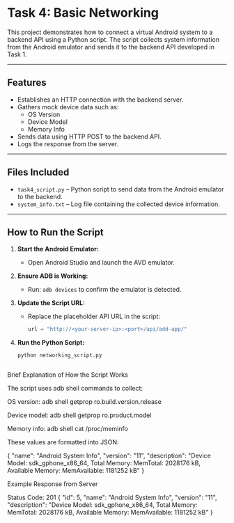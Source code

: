 # Task 4: Basic Networking

This project demonstrates how to connect a virtual Android system to a backend API using a Python script. The script collects system information from the Android emulator and sends it to the backend API developed in Task 1.

---

## Features

- Establishes an HTTP connection with the backend server.
- Gathers mock device data such as:
  - OS Version
  - Device Model
  - Memory Info
- Sends data using HTTP POST to the backend API.
- Logs the response from the server.

---

## Files Included

- `task4_script.py` – Python script to send data from the Android emulator to the backend.
- `system_info.txt` – Log file containing the collected device information.

---

##  How to Run the Script

1. **Start the Android Emulator:**
   - Open Android Studio and launch the AVD emulator.

2. **Ensure ADB is Working:**
   - Run: `adb devices` to confirm the emulator is detected.

3. **Update the Script URL:**
   - Replace the placeholder API URL in the script:
     ```python
     url = "http://<your-server-ip>:<port>/api/add-app/"
     ```

4. **Run the Python Script:**
   ```bash
   python networking_script.py



Brief Explanation of How the Script Works


The script uses adb shell commands to collect:

OS version: adb shell getprop ro.build.version.release

Device model: adb shell getprop ro.product.model

Memory info: adb shell cat /proc/meminfo

These values are formatted into JSON:

{
  "name": "Android System Info",
  "version": "11",
  "description": "Device Model: sdk_gphone_x86_64, Total Memory: MemTotal: 2028176 kB, Available Memory: MemAvailable: 1181252 kB"
}

 Example Response from Server

Status Code: 201
{
  "id": 5,
  "name": "Android System Info",
  "version": "11",
  "description": "Device Model: sdk_gphone_x86_64, Total Memory: MemTotal: 2028176 kB, Available Memory: MemAvailable: 1181252 kB"
}